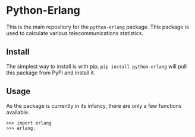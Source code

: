Python-Erlang
=============

This is the main repository for the `python-erlang` package. This package is
used to calculate various telecommunications statistics.

Install
-------

The simplest way to install is with pip. `pip install python-erlang` will
pull this package from PyPi and install it.

Usage
-----

As the package is currently in its infancy, there are only a few functions
available.

    >>> import erlang
    >>> erlang.
